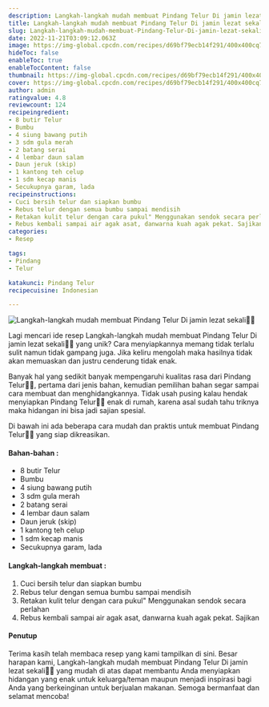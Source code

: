 ```yaml
---
description: Langkah-langkah mudah membuat Pindang Telur Di jamin lezat sekali"
title: Langkah-langkah mudah membuat Pindang Telur Di jamin lezat sekali
slug: Langkah-langkah-mudah-membuat-Pindang-Telur-Di-jamin-lezat-sekali
date: 2022-11-21T03:09:12.063Z
image: https://img-global.cpcdn.com/recipes/d69bf79ecb14f291/400x400cq70/photo.jpg
hideToc: false
enableToc: true
enableTocContent: false
thumbnail: https://img-global.cpcdn.com/recipes/d69bf79ecb14f291/400x400cq70/photo.jpg
cover: https://img-global.cpcdn.com/recipes/d69bf79ecb14f291/400x400cq70/photo.jpg
author: admin
ratingvalue: 4.8
reviewcount: 124
recipeingredient:
- 8 butir Telur
- Bumbu
- 4 siung bawang putih
- 3 sdm gula merah
- 2 batang serai
- 4 lembar daun salam
- Daun jeruk (skip)
- 1 kantong teh celup
- 1 sdm kecap manis
- Secukupnya garam, lada
recipeinstructions:
- Cuci bersih telur dan siapkan bumbu
- Rebus telur dengan semua bumbu sampai mendisih
- Retakan kulit telur dengan cara pukul" Menggunakan sendok secara perlahan
- Rebus kembali sampai air agak asat, danwarna kuah agak pekat. Sajikan
categories:
- Resep

tags:
- Pindang
- Telur

katakunci: Pindang Telur
recipecuisine: Indonesian

---
```


![Langkah-langkah mudah membuat Pindang Telur Di jamin lezat sekali👩‍🍳](https://img-global.cpcdn.com/recipes/d69bf79ecb14f291/400x400cq70/photo.jpg)

Lagi mencari ide resep Langkah-langkah mudah membuat Pindang Telur Di jamin lezat sekali👩‍🍳 yang unik? Cara menyiapkannya memang tidak terlalu sulit namun tidak gampang juga. Jika keliru mengolah maka hasilnya tidak akan memuaskan dan justru cenderung tidak enak.

Banyak hal yang sedikit banyak mempengaruhi kualitas rasa dari Pindang Telur👩‍🍳, pertama dari jenis bahan, kemudian pemilihan bahan segar sampai cara membuat dan menghidangkannya. Tidak usah pusing kalau hendak menyiapkan Pindang Telur👩‍🍳 enak di rumah, karena asal sudah tahu triknya maka hidangan ini bisa jadi sajian spesial.

Di bawah ini ada beberapa cara mudah dan praktis untuk membuat Pindang Telur👩‍🍳 yang siap dikreasikan.

<!--inarticleads1-->

#### Bahan-bahan :

- 8 butir Telur
- Bumbu
- 4 siung bawang putih
- 3 sdm gula merah
- 2 batang serai
- 4 lembar daun salam
- Daun jeruk (skip)
- 1 kantong teh celup
- 1 sdm kecap manis
- Secukupnya garam, lada

<!--inarticleads2-->

#### Langkah-langkah membuat :

1. Cuci bersih telur dan siapkan bumbu
1. Rebus telur dengan semua bumbu sampai mendisih
1. Retakan kulit telur dengan cara pukul" Menggunakan sendok secara perlahan
1. Rebus kembali sampai air agak asat, danwarna kuah agak pekat. Sajikan

#### Penutup

Terima kasih telah membaca resep yang kami tampilkan di sini. Besar harapan kami, Langkah-langkah mudah membuat Pindang Telur Di jamin lezat sekali👩‍🍳 yang mudah di atas dapat membantu Anda menyiapkan hidangan yang enak untuk keluarga/teman maupun menjadi inspirasi bagi Anda yang berkeinginan untuk berjualan makanan. Semoga bermanfaat dan selamat mencoba!